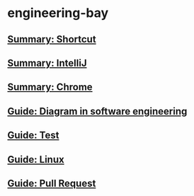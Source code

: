 # engineering-bay

## [Summary: Shortcut](summary-shortcut.md)

## [Summary: IntelliJ](summary-intellij.md)

## [Summary: Chrome](summary-chrome.md)

## [Guide: Diagram in software engineering](guide-diagraminsoftwareengineering.md)

## [Guide: Test](guide-test.md)

## [Guide: Linux](guide-linux.md)

## [Guide: Pull Request](guide-pullrequest.md)
